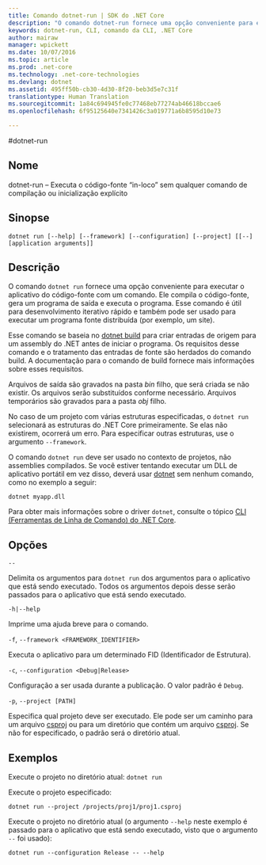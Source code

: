 ```yaml
---
title: Comando dotnet-run | SDK do .NET Core
description: "O comando dotnet-run fornece uma opção conveniente para executar o aplicativo do código-fonte."
keywords: dotnet-run, CLI, comando da CLI, .NET Core
author: mairaw
manager: wpickett
ms.date: 10/07/2016
ms.topic: article
ms.prod: .net-core
ms.technology: .net-core-technologies
ms.devlang: dotnet
ms.assetid: 495ff50b-cb30-4d30-8f20-beb3d5e7c31f
translationtype: Human Translation
ms.sourcegitcommit: 1a84c694945fe0c77468eb77274ab46618bccae6
ms.openlocfilehash: 6f95125640e7341426c3a019771a6b8595d10e73

---
```


#<a name="dotnet-run"></a>dotnet-run

## <a name="name"></a>Nome 

dotnet-run – Executa o código-fonte “in-loco” sem qualquer comando de compilação ou inicialização explícito

## <a name="synopsis"></a>Sinopse

`dotnet run [--help] [--framework] [--configuration]
    [--project] [[--] [application arguments]]`

## <a name="description"></a>Descrição
O comando `dotnet run` fornece uma opção conveniente para executar o aplicativo do código-fonte com um comando. Ele compila o código-fonte, gera um programa de saída e executa o programa. Esse comando é útil para desenvolvimento iterativo rápido e também pode ser usado para executar um programa fonte distribuída (por exemplo, um site).

Esse comando se baseia no [dotnet build](dotnet-build.md) para criar entradas de origem para um assembly do .NET antes de iniciar o programa. Os requisitos desse comando e o tratamento das entradas de fonte são herdados do comando build. A documentação para o comando de build fornece mais informações sobre esses requisitos.

Arquivos de saída são gravados na pasta *bin* filho, que será criada se não existir. Os arquivos serão substituídos conforme necessário. Arquivos temporários são gravados para a pasta *obj* filho.  

No caso de um projeto com várias estruturas especificadas, o `dotnet run` selecionará as estruturas do .NET Core primeiramente. Se elas não existirem, ocorrerá um erro. Para especificar outras estruturas, use o argumento `--framework`.

O comando `dotnet run` deve ser usado no contexto de projetos, não assemblies compilados. Se você estiver tentando executar um DLL de aplicativo portátil em vez disso, deverá usar [dotnet](dotnet.md) sem nenhum comando, como no exemplo a seguir:
 
`dotnet myapp.dll`

Para obter mais informações sobre o driver `dotnet`, consulte o tópico [CLI (Ferramentas de Linha de Comando) do .NET Core](index.md).

## <a name="options"></a>Opções

`--`

Delimita os argumentos para `dotnet run` dos argumentos para o aplicativo que está sendo executado. Todos os argumentos depois desse serão passados para o aplicativo que está sendo executado. 

`-h|--help`

Imprime uma ajuda breve para o comando.

`-f`, `--framework <FRAMEWORK_IDENTIFIER>`

Executa o aplicativo para um determinado FID (Identificador de Estrutura). 

`-c`, `--configuration <Debug|Release>`

Configuração a ser usada durante a publicação. O valor padrão é `Debug`.

`-p`, `--project [PATH]`

Especifica qual projeto deve ser executado. Ele pode ser um caminho para um arquivo [csproj](csproj.md) ou para um diretório que contém um arquivo [csproj](csproj.md). Se não for especificado, o padrão será o diretório atual. 

## <a name="examples"></a>Exemplos

Execute o projeto no diretório atual: `dotnet run` 

Execute o projeto especificado:

`dotnet run --project /projects/proj1/proj1.csproj`

Execute o projeto no diretório atual (o argumento `--help` neste exemplo é passado para o aplicativo que está sendo executado, visto que o argumento `--` foi usado):

`dotnet run --configuration Release -- --help`


<!--HONumber=Nov16_HO3-->


